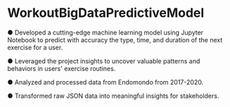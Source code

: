 # WorkoutBigDataPredictiveModel
●	Developed a cutting-edge machine learning model using Jupyter Notebook to predict with accuracy the type, time, and duration of the next exercise for a user.

●	Leveraged the project insights to uncover valuable patterns and behaviors in users' exercise routines.

●	Analyzed and processed data from Endomondo from 2017-2020.

●	Transformed raw JSON data into meaningful insights for stakeholders.
